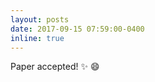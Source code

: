 ```yaml
---
layout: posts
date: 2017-09-15 07:59:00-0400
inline: true
---
```


Paper accepted! :sparkles: :smile:
